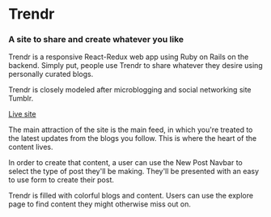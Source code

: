 # Trendr

### A site to share and create whatever you like

Trendr is a responsive React-Redux web app using Ruby on Rails on the backend. Simply put, people use Trendr to share whatever they desire using personally curated blogs.

Trendr is closely modeled after microblogging and social networking site Tumblr.

[Live site](https://trendr.thinksalat.com)

The main attraction of the site is the main feed, in which you're treated to the latest updates from the blogs you follow. This is where the heart of the content lives.

In order to create that content, a user can use the New Post Navbar to select the type of post they'll be making. They'll be presented with an easy to use form to create their post.

Trendr is filled with colorful blogs and content. Users can use the explore page to find content they might otherwise miss out on.

